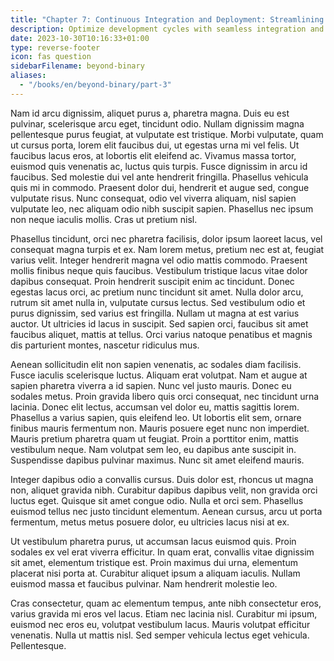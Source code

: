 ```yaml
---
title: "Chapter 7: Continuous Integration and Deployment: Streamlining Development Workflow"
description: Optimize development cycles with seamless integration and deployment.
date: 2023-10-30T10:16:33+01:00
type: reverse-footer
icon: fas question
sidebarFilename: beyond-binary
aliases:
  - "/books/en/beyond-binary/part-3"
---
```

Nam id arcu dignissim, aliquet purus a, pharetra magna. Duis eu est pulvinar, scelerisque arcu eget, tincidunt odio. Nullam dignissim magna pellentesque purus feugiat, at vulputate est tristique. Morbi vulputate, quam ut cursus porta, lorem elit faucibus dui, ut egestas urna mi vel felis. Ut faucibus lacus eros, at lobortis elit eleifend ac. Vivamus massa tortor, euismod quis venenatis ac, luctus quis turpis. Fusce dignissim in arcu id faucibus. Sed molestie dui vel ante hendrerit fringilla. Phasellus vehicula quis mi in commodo. Praesent dolor dui, hendrerit et augue sed, congue vulputate risus. Nunc consequat, odio vel viverra aliquam, nisl sapien vulputate leo, nec aliquam odio nibh suscipit sapien. Phasellus nec ipsum non neque iaculis mollis. Cras ut pretium nisl.

Phasellus tincidunt, orci nec pharetra facilisis, dolor ipsum laoreet lacus, vel consequat magna turpis et ex. Nam lorem metus, pretium nec est at, feugiat varius velit. Integer hendrerit magna vel odio mattis commodo. Praesent mollis finibus neque quis faucibus. Vestibulum tristique lacus vitae dolor dapibus consequat. Proin hendrerit suscipit enim ac tincidunt. Donec egestas lacus orci, ac pretium nunc tincidunt sit amet. Nulla dolor arcu, rutrum sit amet nulla in, vulputate cursus lectus. Sed vestibulum odio et purus dignissim, sed varius est fringilla. Nullam ut magna at est varius auctor. Ut ultricies id lacus in suscipit. Sed sapien orci, faucibus sit amet faucibus aliquet, mattis at tellus. Orci varius natoque penatibus et magnis dis parturient montes, nascetur ridiculus mus.

Aenean sollicitudin elit non sapien venenatis, ac sodales diam facilisis. Fusce iaculis scelerisque luctus. Aliquam erat volutpat. Nam et augue at sapien pharetra viverra a id sapien. Nunc vel justo mauris. Donec eu sodales metus. Proin gravida libero quis orci consequat, nec tincidunt urna lacinia. Donec elit lectus, accumsan vel dolor eu, mattis sagittis lorem. Phasellus a varius sapien, quis eleifend leo. Ut lobortis elit sem, ornare finibus mauris fermentum non. Mauris posuere eget nunc non imperdiet. Mauris pretium pharetra quam ut feugiat. Proin a porttitor enim, mattis vestibulum neque. Nam volutpat sem leo, eu dapibus ante suscipit in. Suspendisse dapibus pulvinar maximus. Nunc sit amet eleifend mauris.

Integer dapibus odio a convallis cursus. Duis dolor est, rhoncus ut magna non, aliquet gravida nibh. Curabitur dapibus dapibus velit, non gravida orci luctus eget. Quisque sit amet congue odio. Nulla et orci sem. Phasellus euismod tellus nec justo tincidunt elementum. Aenean cursus, arcu ut porta fermentum, metus metus posuere dolor, eu ultricies lacus nisi at ex.

Ut vestibulum pharetra purus, ut accumsan lacus euismod quis. Proin sodales ex vel erat viverra efficitur. In quam erat, convallis vitae dignissim sit amet, elementum tristique est. Proin maximus dui urna, elementum placerat nisi porta at. Curabitur aliquet ipsum a aliquam iaculis. Nullam euismod massa et faucibus pulvinar. Nam hendrerit molestie leo.

Cras consectetur, quam ac elementum tempus, ante nibh consectetur eros, varius gravida mi eros vel lacus. Etiam nec lacinia nisl. Curabitur mi ipsum, euismod nec eros eu, volutpat vestibulum lacus. Mauris volutpat efficitur venenatis. Nulla ut mattis nisl. Sed semper vehicula lectus eget vehicula. Pellentesque.